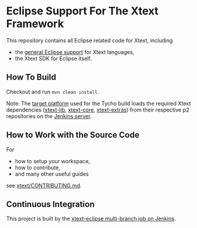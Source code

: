 # Eclipse Support For The Xtext Framework

This repository contains all Eclipse related code for Xtext, including
 - the [general Eclipse support](https://www.eclipse.org/Xtext/documentation/310_eclipse_support.html) for Xtext languages,
 - the Xtext SDK for Eclipse itself.

## How To Build

Checkout and run `mvn clean install`.

Note: The [target platform](releng/org.eclipse.xtext.target/org.eclipse.xtext.target-luna.target) used for the Tycho build loads the required Xtext dependencies ([xtext-lib](https://github.com/eclipse/xtext-lib), [xtext-core](https://github.com/eclipse/xtext-core), [xtext-extras](https://github.com/eclipse/xtext-extras)) from their respective p2 repositories on the [Jenkins server](https://ci.eclipse.org/xtext/).

## How to Work with the Source Code

For
 * how to setup your workspace,
 * how to contribute,
 * and many other useful guides

see [xtext/CONTRIBUTING.md](https://github.com/eclipse/xtext/blob/master/CONTRIBUTING.md).

## Continuous Integration

This project is built by the [xtext-eclipse multi-branch job on Jenkins](https://ci.eclipse.org/xtext/job/xtext-eclipse/).
